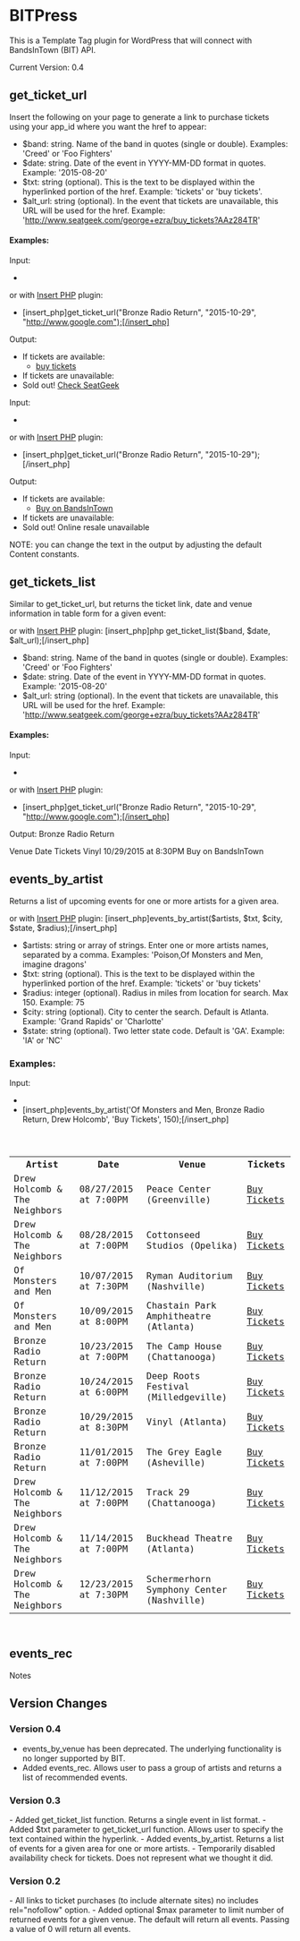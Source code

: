 # BITPress
This is a Template Tag plugin for WordPress that will connect with BandsInTown (BIT) API.

Current Version: 0.4

## get_ticket_url

Insert the following on your page to generate a link to purchase tickets using your app_id where you want the href to appear:

<?php get_ticket_url($band, $date, $txt, $alt_url); ?>

- $band: string. Name of the band in quotes (single or double).  Examples: 'Creed' or 'Foo Fighters'
- $date: string. Date of the event in YYYY-MM-DD format in quotes.  Example: '2015-08-20'
- $txt: string (optional). This is the text to be displayed within the hyperlinked portion of the href.  Example: 'tickets' or 'buy tickets'.
- $alt_url: string (optional). In the event that tickets are unavailable, this URL will be used for the href.  Example: 'http://www.seatgeek.com/george+ezra/buy_tickets?AAz284TR'

#### Examples:
Input:
- <?php get_ticket_url("Bronze Radio Return", "2015-10-29", "buy tickets", "http://www.google.com"); ?>
or with <a href="https://wordpress.org/plugins/insert-php/">Insert PHP</a> plugin:
- [insert_php]get_ticket_url("Bronze Radio Return", "2015-10-29", "http://www.google.com");[/insert_php]

Output:
- If tickets are available:
  - <a href="http://www.bandsintown.com/event/10341860?app_id=LOVE_ATL" rel="nofollow">buy tickets</a>
- If tickets are unavailable:
 - Sold out! <a href="http://www.google.com">Check SeatGeek</a></br>

Input:
- <?php get_ticket_url("Bronze Radio Return", "2015-10-29"); ?>
or with <a href="https://wordpress.org/plugins/insert-php/">Insert PHP</a> plugin:
- [insert_php]get_ticket_url("Bronze Radio Return", "2015-10-29");[/insert_php]

Output:
- If tickets are available:
  - <a href="http://www.bandsintown.com/event/10341860?app_id=LOVE_ATL" rel="nofollow">Buy on BandsInTown</a>
- If tickets are unavailable:
 - Sold out! Online resale unavailable

NOTE: you can change the text in the output by adjusting the default Content constants.

## get_tickets_list

Similar to get_ticket_url, but returns the ticket link, date and venue information in table form for a given event:

<?php get_ticket_list($band, $date, $alt_url);?>
or with <a href="https://wordpress.org/plugins/insert-php/">Insert PHP</a> plugin:
[insert_php]php get_ticket_list($band, $date, $alt_url);[/insert_php]

- $band: string. Name of the band in quotes (single or double).  Examples: 'Creed' or 'Foo Fighters'
- $date: string. Date of the event in YYYY-MM-DD format in quotes.  Example: '2015-08-20'
- $alt_url: string (optional). In the event that tickets are unavailable, this URL will be used for the href.  Example: 'http://www.seatgeek.com/george+ezra/buy_tickets?AAz284TR'

#### Examples:
Input:
- <?php get_ticket_url("Bronze Radio Return", "2015-10-29", "http://www.google.com"); ?>
or with <a href="https://wordpress.org/plugins/insert-php/">Insert PHP</a> plugin:
- [insert_php]get_ticket_url("Bronze Radio Return", "2015-10-29", "http://www.google.com");[/insert_php]

Output:
Bronze Radio Return

Venue	Date                    Tickets
Vinyl	10/29/2015 at 8:30PM	Buy on BandsInTown

## events_by_artist

Returns a list of upcoming events for one or more artists for a given area.

<?php events_by_artist($artists, $txt, $radius, $city, $state); ?>
or with <a href="https://wordpress.org/plugins/insert-php/">Insert PHP</a> plugin:
[insert_php]events_by_artist($artists, $txt, $city, $state, $radius);[/insert_php]

- $artists: string or array of strings. Enter one or more artists names, separated by a comma. Examples: 'Poison,Of Monsters and Men, imagine dragons'
- $txt: string (optional). This is the text to be displayed within the hyperlinked portion of the href.  Example: 'tickets' or 'buy tickets'
- $radius: integer (optional). Radius in miles from location for search. Max 150. Example: 75
- $city: string (optional). City to center the search. Default is Atlanta. Example: 'Grand Rapids' or 'Charlotte'
- $state: string (optional). Two letter state code. Default is 'GA'. Example: 'IA' or 'NC'

### Examples:
Input:
- <?php events_by_artist('Of Monsters and Men, Bronze Radio Return, Drew Holcomb', 'Buy Tickets', 150); ?>
- [insert_php]events_by_artist('Of Monsters and Men, Bronze Radio Return, Drew Holcomb', 'Buy Tickets', 150);[/insert_php]

<code>

<table><tr><th>Artist</th><th>Date</th><th>Venue</th><th>Tickets</th></tr><tr><td>Drew Holcomb & The Neighbors</td><td>08/27/2015 at 7:00PM</td><td>Peace Center (Greenville)</td><td><a href="http://www.bandsintown.com/event/9858186?app_id=LOVE_ATL" rel="nofollow">Buy Tickets</a></td></tr><tr><td>Drew Holcomb & The Neighbors</td><td>08/28/2015 at 7:00PM</td><td>Cottonseed Studios (Opelika)</td><td><a href="http://www.bandsintown.com/event/9911991?app_id=LOVE_ATL" rel="nofollow">Buy Tickets</a></td></tr><tr><td>Of Monsters and Men</td><td>10/07/2015 at 7:30PM</td><td>Ryman Auditorium (Nashville)</td><td><a href="http://www.bandsintown.com/event/9953381?app_id=LOVE_ATL" rel="nofollow">Buy Tickets</a></td></tr><tr><td>Of Monsters and Men</td><td>10/09/2015 at 8:00PM</td><td>Chastain Park Amphitheatre (Atlanta)</td><td><a href="http://www.bandsintown.com/event/10223003?app_id=LOVE_ATL" rel="nofollow">Buy Tickets</a></td></tr><tr><td>Bronze Radio Return</td><td>10/23/2015 at 7:00PM</td><td>The Camp House (Chattanooga)</td><td><a href="http://www.bandsintown.com/event/10341856?app_id=LOVE_ATL" rel="nofollow">Buy Tickets</a></td></tr><tr><td>Bronze Radio Return</td><td>10/24/2015 at 6:00PM</td><td>Deep Roots Festival (Milledgeville)</td><td><a href="http://www.bandsintown.com/event/10197971?app_id=LOVE_ATL" rel="nofollow">Buy Tickets</a></td></tr><tr><td>Bronze Radio Return</td><td>10/29/2015 at 8:30PM</td><td>Vinyl (Atlanta)</td><td><a href="http://www.bandsintown.com/event/10341860?app_id=LOVE_ATL" rel="nofollow">Buy Tickets</a></td></tr><tr><td>Bronze Radio Return</td><td>11/01/2015 at 7:00PM</td><td>The Grey Eagle (Asheville)</td><td><a href="http://www.bandsintown.com/event/10341863?app_id=LOVE_ATL" rel="nofollow">Buy Tickets</a></td></tr><tr><td>Drew Holcomb & The Neighbors</td><td>11/12/2015 at 7:00PM</td><td>Track 29 (Chattanooga)</td><td><a href="http://www.bandsintown.com/event/9845755?app_id=LOVE_ATL" rel="nofollow">Buy Tickets</a></td></tr><tr><td>Drew Holcomb & The Neighbors</td><td>11/14/2015 at 7:00PM</td><td>Buckhead Theatre (Atlanta)</td><td><a href="http://www.bandsintown.com/event/9904552?app_id=LOVE_ATL" rel="nofollow">Buy Tickets</a></td></tr><tr><td>Drew Holcomb & The Neighbors</td><td>12/23/2015 at 7:30PM</td><td>Schermerhorn Symphony Center (Nashville)</td><td><a href="http://www.bandsintown.com/event/10482121?app_id=LOVE_ATL" rel="nofollow">Buy Tickets</a></td></tr></table>
</code>

## events_rec

Notes

## Version Changes

### Version 0.4

- events_by_venue has been deprecated. The underlying functionality is no longer supported by BIT.
- Added events_rec. Allows user to pass a group of artists and returns a list of recommended events.

<h3>Version 0.3</h3>
- Added get_ticket_list function. Returns a single event in list format.
- Added $txt parameter to get_ticket_url function.  Allows user to specify the text contained within the hyperlink.
- Added events_by_artist. Returns a list of events for a given area for one or more artists.
- Temporarily disabled availability check for tickets. Does not represent what we thought it did.

<h3>Version 0.2</h3>
- All links to ticket purchases (to include alternate sites) no includes rel="nofollow" option.
- Added optional $max parameter to limit number of returned events for a given venue. The default will return all events. Passing a value of 0 will return all events.
